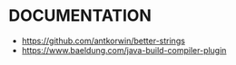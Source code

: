 
# DOCUMENTATION
* https://github.com/antkorwin/better-strings
* https://www.baeldung.com/java-build-compiler-plugin